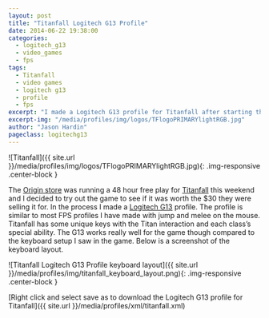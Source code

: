 ```yaml
---
layout: post
title: "Titanfall Logitech G13 Profile"
date: 2014-06-22 19:38:00
categories:
  - logitech_g13
  - video_games
  - fps
tags:
  - Titanfall
  - video games
  - logitech g13
  - profile
  - fps
excerpt: "I made a Logitech G13 profile for Titanfall after starting the 48 trial and not liking the default profile"
excerpt-img: "/media/profiles/img/logos/TFlogoPRIMARYlightRGB.jpg"
author: "Jason Hardin"
pageclass: logitechg13
---
```

![Titanfall]({{ site.url }}/media/profiles/img/logos/TFlogoPRIMARYlightRGB.jpg){: .img-responsive .center-block }

The [Origin store](https://www.origin.com/en-us/store/) was running a 48 hour free play for [Titanfall](http://www.titanfall.com/) this weekend and I decided to try out the game to see if it was worth the $30 they were selling it for. In the process I made a [Logitech G13](http://gaming.logitech.com/en-us/product/g13-advanced-gameboard) profile. The profile is similar to most FPS profiles I have made with jump and melee on the mouse. Titanfall has some unique keys with the Titan interaction and each class’s special ability. The G13 works really well for the game though compared to the keyboard setup I saw in the game.  Below is a screenshot of the keyboard layout.

![Titanfall Logitech G13 Profile keyboard layout]({{ site.url }}/media/profiles/img/titanfall_keyboard_layout.png){: .img-responsive .center-block }

[Right click and select save as to download the Logitech G13 profile for Titanfall]({{ site.url }}/media/profiles/xml/titanfall.xml)
